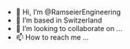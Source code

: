 - 👋 Hi, I’m @RamseierEngineering
- 👀 I’m based in Switzerland
- 💞️ I’m looking to collaborate on ...
- 📫 How to reach me ...

<!---
RamseierEngineering/RamseierEngineering is a ✨ special ✨ repository because its `README.md` (this file) appears on your GitHub profile.
You can click the Preview link to take a look at your changes.
--->
